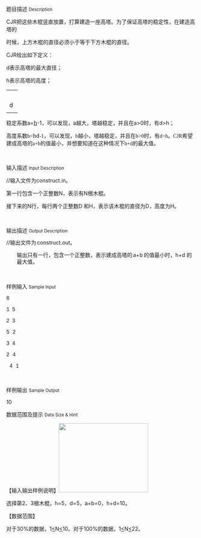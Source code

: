 <div class="panel panel-default">
<div class="area-title">
<span>
题目描述
<small>Description</small>
</span></div>
<div class="panel-body">

<p style=""><span style="">C</span><span style="">J<span style="">R</span></span><span style="">把<span style="">这</span>些<span style="">木</span>棍<span style="">竖直</span>放<span style="">置</span><span style="">，</span>打算建造一座高塔<span style="">。</span>为了保证高塔的稳定性<span style="">，</span>在建造高塔的</span></p><p style=""><span style="">时候，上方木棍的直径必须小于等于下方木棍的直径。</span></p><p style=""><span style="">CJ<span style="">R</span></span><span style="">给出如下定义：</span></p><p style=""><span style="">d</span><span style="">表示高塔的最大直径；</span></p><p style=""><span style="">h</span><span style="">表示高塔的高度；</span> </p><table cellpadding="0" cellspacing="0"><tbody><tr><td height="60" style="" width="9"><span style="">   d</span> </td></tr></tbody></table><p style=""><span style="">稳定系<span style="">数</span></span><span style="">a=</span><span style="text-decoration: underline;"><span style="font-family: 'Cambria Math','serif';">h</span></span><span style="">-1</span><span style="">，可以发现，</span><span style="">a</span><span style="">越大，塔越稳定，并且<span style="">在</span></span><span style="">a&gt;<span style="">0</span></span><span style="">时，<span style="">有</span></span><span style="">d&gt;h</span><span style="">；</span></p><p><span style="">高</span><span style="">度系<span style="">数</span></span><span style="font-family: 'Times New Roman','serif';">b</span><span style="font-family: 'Times New Roman','serif';">=</span><span style="font-family: 'Cambria Math','serif';">h</span><span style="font-family: 'Cambria Math','serif';">d</span><span style="font-family: 'Times New Roman','serif';">-</span><span style="font-family: 'Times New Roman','serif';">1</span><span style="">，可以发现，</span><span style="font-family: 'Times New Roman','serif';">b</span><span style="">越小，塔越稳定，并且<span style="">在</span></span><span style="font-family: 'Times New Roman','serif';">b</span><span style="font-family: 'Times New Roman','serif';">&gt;<span style="">0</span></span><span style="">时，<span style="">有</span></span><span style="font-family: 'Times New Roman','serif';">d</span><span style="font-family: 'Times New Roman','serif';">&lt;h</span><span style="">。</span><span style="font-family: 'Times New Roman','serif';">CJ<span style="">R</span></span><span style="">希望建成高塔<span style="">的</span></span><span style="font-family: 'Times New Roman','serif';">a+<span style="">b</span></span><span style="">的值最小，并想要知道在这种情况<span style="">下</span></span><span style="font-family: 'Times New Roman','serif';">h+<span style="">d</span></span><span style="">的最大值。</span></p><p><br></p>

</div>
</div>

<div class="panel panel-default">
<div class="area-title">
<span>
输入描述
<small>Input Description</small>
</span></div>
<div class="panel-body">
<p style=""><span style="">//输入文件<span style="">为</span></span><span style="">construct.in</span><span style="">。</span></p><p style=""><span style="">第一行包含一个正整<span style="">数</span></span><span style="">N</span><span style="">，表示<span style="">有</span></span><span style="">N</span><span style="">根木棍。</span></p><p style=""><span style="">接下来<span style="">的</span></span><span style="">N</span><span style="">行，每行两个正整<span style="">数</span></span><span style="">D </span><span style="">和</span><span style="">H</span><span style="">，表示该木棍的直径<span style="">为</span></span><span style="">D</span><span style="">，高度<span style="">为</span></span><span style="">H</span><span style="">。</span></p><p><br></p>

</div>
</div>
<div  class="panel panel-default">
<div class="area-title">
<span>
输出描述
<small>Output Description</small>
</span></div>
<div class="panel-body">

<p>//<span style="line-height: 18px; font-size: 14px; font-family: 宋体;">输出文件<span style="letter-spacing:2px">为</span></span><span style="line-height: 18px; font-size: 14px;">construct.out</span><span style="line-height: 18px; font-size: 14px; font-family: 宋体;">。</span></p><p style="margin: 3px 0 0 28px;line-height: 18px"><span style="font-size:14px;font-family:宋体">输出只有一行，包含一个正整数，表示建成高塔<span style="letter-spacing:2px">的</span></span><span style="font-size: 14px">a+<span style="letter-spacing:3px">b</span></span><span style="font-size:14px;font-family:宋体">的值最小时，</span><span style="font-size:14px">h+<span style="letter-spacing:4px">d</span></span><span style="font-size:14px;font-family:宋体">的最大值。</span></p><p><br/></p>

</div>
</div>


<div class="panel panel-default">
<div class="area-title">
<span>
样例输入
<small>Sample Input</small>
</span></div>
<div class="panel-body">
<p style=""><span style="font-family: 'Courier New';">6</span></p><p style=""><span style="font-family: 'Courier New';">1<span style="font-family: 'Times New Roman';">  </span></span><span style="font-family: 'Courier New';">5</span></p><p style=""><span style="font-family: 'Courier New';">2<span style="font-family: 'Times New Roman';">  </span></span><span style="font-family: 'Courier New';">3</span></p><p style=""><span style="font-family: 'Courier New';">5 2</span></p><p style=""><span style="font-family: 'Courier New';">3<span style="font-family: 'Times New Roman';">  </span></span><span style="font-family: 'Courier New';">4</span></p><p style=""><span style="font-family: 'Courier New';">2 4</span></p><p><span style="font-family: 'Courier New';"> 4 1</span></p><p><br></p>

</div>
</div>

<div class="panel panel-default">
<div class="area-title">
<span>
样例输出
<small>Sample Output</small>
</span></div>
<div class="panel-body">
<p>10</p>

</div>
</div>

<div class="panel panel-default">
<div class="area-title">
<span>
数据范围及提示
<small>Data Size & Hint</small>
</span></div>
<div class="panel-body">
<p style=""><span style="">【输入输出样例说明】</span><span style=""><img height="184" src="/source/codevs/codevs-5598/img/aHR0cDovL3d3dy5qb3lvaS5jbi9wcm9ibGVtL2NvZGV2cy01NTk4L2h0dHA6Ly83eGs1OGwuY29tMS56MC5nbGIuY2xvdWRkbi5jb20vYWNjb3VudC91ZWRpdG9yL3RoZW1lcy9kZWZhdWx0L2ltYWdlcy9zcGFjZXIuZ2lm.gif" style="" width="238"></span></p><p style=""><span style="">选择<span style="">第</span></span><span style="">2</span><span style="">、</span><span style="">3</span><span style="">根木棍，</span><span style="">h=5</span><span style="">，</span><span style="">d=5</span><span style="">，</span><span style="">a+b=0</span><span style="">，</span><span style="">h+d=10</span><span style="">。</span></p><p style=""><span style="">【数据范围】</span></p><p style=""><span style="">对<span style="">于</span></span><span style="">30%</span><span style="">的数据，</span><span style="">1<span style="text-decoration: underline;">&lt;</span>N<span style="text-decoration: underline;">&lt;</span>10</span><span style="">。对<span style="">于</span></span><span style="">100%</span><span style="">的数据，</span><span style="">1<span style="text-decoration: underline;">&lt;</span>N<span style="text-decoration: underline;">&lt;</span>22</span><span style="">。</span></p><p><br></p>
</div>
</div>